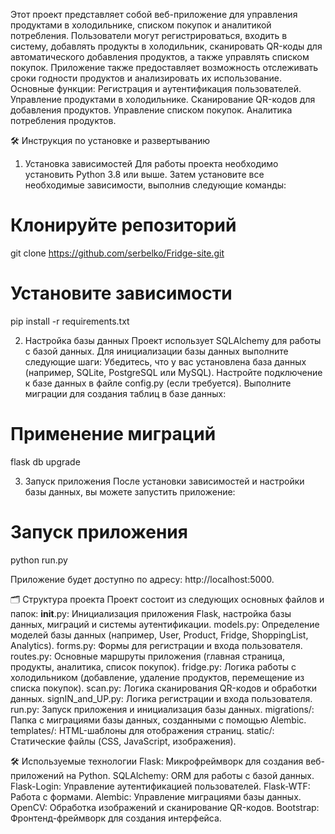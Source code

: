 Этот проект представляет собой веб-приложение для управления продуктами в холодильнике, списком покупок и аналитикой потребления. Пользователи могут регистрироваться, входить в систему, добавлять продукты в холодильник, сканировать QR-коды для автоматического добавления продуктов, а также управлять списком покупок. Приложение также предоставляет возможность отслеживать сроки годности продуктов и анализировать их использование.
Основные функции:
Регистрация и аутентификация пользователей.
Управление продуктами в холодильнике.
Сканирование QR-кодов для добавления продуктов.
Управление списком покупок.
Аналитика потребления продуктов.

🛠️ Инструкция по установке и развертыванию
1. Установка зависимостей
Для работы проекта необходимо установить Python 3.8 или выше. Затем установите все необходимые зависимости, выполнив следующие команды:
# Клонируйте репозиторий
git clone https://github.com/serbelko/Fridge-site.git
# Установите зависимости
pip install -r requirements.txt

2. Настройка базы данных
Проект использует SQLAlchemy для работы с базой данных. Для инициализации базы данных выполните следующие шаги:
Убедитесь, что у вас установлена база данных (например, SQLite, PostgreSQL или MySQL).
Настройте подключение к базе данных в файле config.py (если требуется).
Выполните миграции для создания таблиц в базе данных:
# Применение миграций
flask db upgrade

3. Запуск приложения
После установки зависимостей и настройки базы данных, вы можете запустить приложение:
# Запуск приложения
python run.py

Приложение будет доступно по адресу: http://localhost:5000.

🗂️ Структура проекта
Проект состоит из следующих основных файлов и папок:
__init__.py: Инициализация приложения Flask, настройка базы данных, миграций и системы аутентификации.
models.py: Определение моделей базы данных (например, User, Product, Fridge, ShoppingList, Analytics).
forms.py: Формы для регистрации и входа пользователя.
routes.py: Основные маршруты приложения (главная страница, продукты, аналитика, список покупок).
fridge.py: Логика работы с холодильником (добавление, удаление продуктов, перемещение из списка покупок).
scan.py: Логика сканирования QR-кодов и обработки данных.
signIN_and_UP.py: Логика регистрации и входа пользователя.
run.py: Запуск приложения и инициализация базы данных.
migrations/: Папка с миграциями базы данных, созданными с помощью Alembic.
templates/: HTML-шаблоны для отображения страниц.
static/: Статические файлы (CSS, JavaScript, изображения).

🛠️ Используемые технологии
Flask: Микрофреймворк для создания веб-приложений на Python.
SQLAlchemy: ORM для работы с базой данных.
Flask-Login: Управление аутентификацией пользователей.
Flask-WTF: Работа с формами.
Alembic: Управление миграциями базы данных.
OpenCV: Обработка изображений и сканирование QR-кодов.
Bootstrap: Фронтенд-фреймворк для создания интерфейса.
